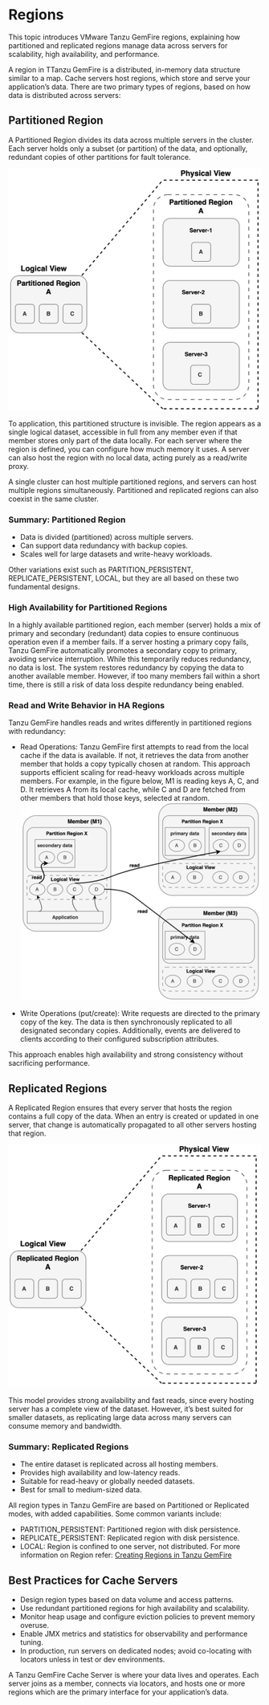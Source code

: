 # Regions

This topic introduces VMware Tanzu GemFire regions, explaining how partitioned and replicated regions manage data across servers for scalability, high availability, and performance.

A region in TTanzu GemFire is a distributed, in-memory data structure similar to a map. Cache servers host regions, which store and serve your application’s data.
There are two primary types of regions, based on how data is distributed across servers:

## Partitioned Region

A Partitioned Region divides its data across multiple servers in the cluster. Each server holds only a subset (or partition) of the data, and optionally, redundant copies of other partitions for fault tolerance.

![PR](images/image5.png)

To application, this partitioned structure is invisible. The region appears as a single logical dataset, accessible in full from any member even if that member stores only part of the data locally. For each server where the region is defined, you can configure how much memory it uses. A server can also host the region with no local data, acting purely as a read/write proxy.

A single cluster can host multiple partitioned regions, and servers can host multiple regions simultaneously. Partitioned and replicated regions can also coexist in the same cluster.

### Summary: Partitioned Region

* Data is divided (partitioned) across multiple servers.
* Can support data redundancy with backup copies.
* Scales well for large datasets and write-heavy workloads.

Other variations exist such as PARTITION\_PERSISTENT, REPLICATE\_PERSISTENT, LOCAL, but they are all based on these two fundamental designs.

### High Availability for Partitioned Regions

In a highly available partitioned region, each member (server) holds a mix of primary and secondary (redundant) data copies to ensure continuous operation even if a member fails. If a server hosting a primary copy fails, Tanzu GemFire automatically promotes a secondary copy to primary, avoiding service interruption. While this temporarily reduces redundancy, no data is lost. The system restores redundancy by copying the data to another available member. However, if too many members fail within a short time, there is still a risk of data loss despite redundancy being enabled.

### Read and Write Behavior in HA Regions

Tanzu GemFire handles reads and writes differently in partitioned regions with redundancy:

* Read Operations: Tanzu GemFire first attempts to read from the local cache if the data is available. If not, it retrieves the data from another member that holds a copy typically chosen at random. This approach supports efficient scaling for read-heavy workloads across multiple members.
  For example, in the figure below, M1 is reading keys A, C, and D. It retrieves A from its local cache, while C and D are fetched from other members that hold those keys, selected at random.
  ![HA-PR](images/image4.png)

* Write Operations (put/create): Write requests are directed to the primary copy of the key. The data is then synchronously replicated to all designated secondary copies. Additionally, events are delivered to clients according to their configured subscription attributes.


This approach enables high availability and strong consistency without sacrificing performance.

## Replicated Regions

A Replicated Region ensures that every server that hosts the region contains a full copy of the data. When an entry is created or updated in one server, that change is automatically propagated to all other servers hosting that region.

![RR](images/image7.png)

This model provides strong availability and fast reads, since every hosting server has a complete view of the dataset. However, it’s best suited for smaller datasets, as replicating large data across many servers can consume memory and bandwidth.

### Summary: Replicated Regions

* The entire dataset is replicated across all hosting members.
* Provides high availability and low-latency reads.
* Suitable for read-heavy or globally needed datasets.
* Best for small to medium-sized data.

All region types in Tanzu GemFire are based on Partitioned or Replicated modes, with added capabilities. Some common variants include:

* PARTITION\_PERSISTENT: Partitioned region with disk persistence.
* REPLICATE\_PERSISTENT: Replicated region with disk persistence.
* LOCAL: Region is confined to one server, not distributed.
  For more information on Region refer: [Creating Regions in Tanzu GemFire](#creating-regions-in-tanzu-gemfire)

## Best Practices for Cache Servers

* Design region types based on data volume and access patterns.
* Use redundant partitioned regions for high availability and scalability.
* Monitor heap usage and configure eviction policies to prevent memory overuse.
* Enable JMX metrics and statistics for observability and performance tuning.
* In production, run servers on dedicated nodes; avoid co-locating with locators unless in test or dev environments.

A Tanzu GemFire Cache Server is where your data lives and operates. Each server joins as a member, connects via locators, and hosts one or more regions which are the primary interface for your application’s data.